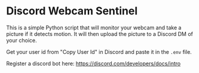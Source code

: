 # Discord Webcam Sentinel

This is a simple Python script that will monitor your webcam and take a picture if it detects motion. It will then upload the picture to a Discord DM of your choice.

Get your user id from "Copy User Id" in Discord and paste it in the `.env` file.

Register a discord bot here: https://discord.com/developers/docs/intro